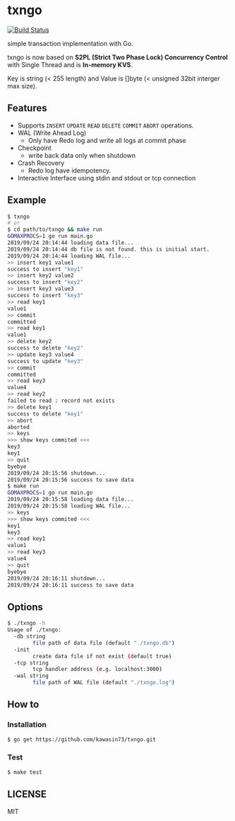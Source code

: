 # txngo

[![Build Status](https://github.com/kawasin73/txngo/workflows/Go/badge.svg)](https://github.com/kawasin73/txngo/actions)

simple transaction implementation with Go.

txngo is now based on **S2PL (Strict Two Phase Lock) Concurrency Control** with Single Thread and is **In-memory KVS**.

Key is string (< 255 length) and Value is []byte (< unsigned 32bit interger max size). 

## Features

- Supports `INSERT` `UPDATE` `READ` `DELETE` `COMMIT` `ABORT` operations.
- WAL (Write Ahead Log)
  - Only have Redo log and write all logs at commit phase 
- Checkpoint
  - write back data only when shutdown
- Crash Recovery
  - Redo log have idempotency.
- Interactive Interface using stdin and stdout or tcp connection

## Example

```bash
$ txngo
# or
$ cd path/to/txngo && make run
GOMAXPROCS=1 go run main.go
2019/09/24 20:14:44 loading data file...
2019/09/24 20:14:44 db file is not found. this is initial start.
2019/09/24 20:14:44 loading WAL file...
>> insert key1 value1
success to insert "key1"
>> insert key2 value2
success to insert "key2"
>> insert key3 value3
success to insert "key3"
>> read key1
value1
>> commit
committed
>> read key1
value1
>> delete key2
success to delete "key2"
>> update key3 value4
success to update "key3"
>> commit
committed
>> read key3
value4
>> read key2
failed to read : record not exists
>> delete key1
success to delete "key1"
>> abort
aborted
>> keys
>>> show keys commited <<<
key3
key1
>> quit
byebye
2019/09/24 20:15:56 shutdown...
2019/09/24 20:15:56 success to save data
$ make run
GOMAXPROCS=1 go run main.go
2019/09/24 20:15:58 loading data file...
2019/09/24 20:15:58 loading WAL file...
>> keys
>>> show keys commited <<<
key1
key3
>> read key1
value1
>> read key3
value4
>> quit
byebye
2019/09/24 20:16:11 shutdown...
2019/09/24 20:16:11 success to save data
```

## Options

```bash
$ ./txngo -h
Usage of ./txngo:
  -db string
    	file path of data file (default "./txngo.db")
  -init
    	create data file if not exist (default true)
  -tcp string
    	tcp handler address (e.g. localhost:3000)
  -wal string
    	file path of WAL file (default "./txngo.log")
```

## How to

### Installation

```bash
$ go get https://github.com/kawasin73/txngo.git
```

### Test

```bash
$ make test
```

## LICENSE

MIT
